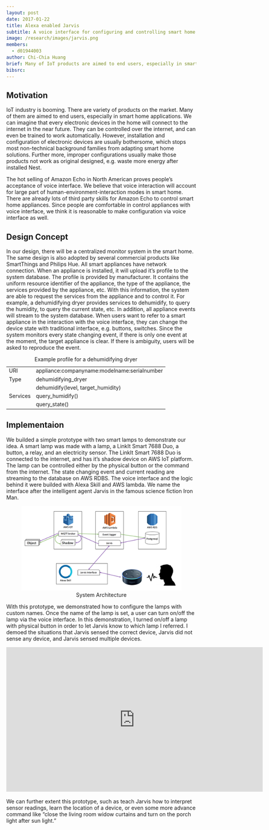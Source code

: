 ```yaml
---
layout: post
date: 2017-01-22
title: Alexa enabled Jarvis
subtitle: A voice interface for configuring and controlling smart home appliances
image: /research/images/jarvis.png
members:
  - d01944003
author: Chi-Chia Huang
brief: Many of IoT products are aimed to end users, especially in smart home applications. However, installation and configuration of electronic devices are usually bothersome, which stops most non-technical background families from adapting smart home solutions. In this project, we proposed a intuitive way to configure smart home appliances via voice interface and builded a prototype system on top of Amazon Alexa skill.
bibsrc: 
---
```


<h2>Motivation</h2>

<p>IoT industry is booming. There are variety of products on the market. Many of them are aimed to end users, especially in smart home applications. We can imagine that every electronic devices in the home will connect to the internet in the near future. They can be controlled over the internet, and can even be trained to work automatically. However, installation and configuration of electronic devices are usually bothersome, which stops most non-technical background families from adapting smart home solutions. Further more, improper configurations usually make those products not work as original designed, e.g. waste more energy after installed Nest.</p>

<p></p>

<p>The hot selling of Amazon Echo in North American proves people’s acceptance of voice interface. We believe that voice interaction will account for large part of human-environment-interaction modes in smart home. There are already lots of third party skills for Amazon Echo to control smart home appliances. Since people are comfortable in control appliances with voice interface, we think it is reasonable to make configuration via voice interface as well.</p>

<p></p>

<h2>Design Concept</h2>
<p>In our design, there will be a centralized monitor system in the smart home. The same design is also adopted by several commercial products like SmartThings and Philips Hue. All smart appliances have network connection. When an appliance is installed, it will upload it’s profile to the system database. The profile is provided by manufacturer. It contains the uniform resource identifier of the appliance, the type of the appliance, the services provided by the appliance, etc. With this information, the system are able to request the services from the appliance and to control it. For example, a dehumidifying dryer provides services to dehumidify, to query the humidity, to query the current state, etc. In addition, all appliance events will stream to the system database. When users want to refer to a smart appliance in the interaction with the voice interface, they can change the device state with traditional interface, e.g. buttons, switches. Since the system monitors every state changing event, if there is only one event at the moment, the target appliance is clear. If there is ambiguity, users will be asked to reproduce the event.
</p>

<div class="ui center aligned container" >
  <table class="ui celled structured collapsing table" style="margin: 0 auto;">
      <caption>Example profile for a dehumidifying dryer</caption>
    <tbody>
      <tr>
        <td>URI</td>
        <td>appliance:companyname:modelname:serialnumber</td>
      </tr>
      <tr>
        <td>Type</td>
        <td>dehumidifying_dryer</td>
      </tr>
      <tr>
        <td rowspan="3">Services</td>
        <td> dehumidify(level, target_humidity) </td>
      </tr>
      <tr>
        <td> query_humidify() </td>
      </tr>
      <tr>
        <td> query_state() </td>
      </tr>
    </tbody>
  </table>
</div>

<p></p>

<h2>Implementaion</h2>
<p>
We builded a simple prototype with two smart lamps to demonstrate our idea. A smart lamp was made with a lamp, a LinkIt Smart 7688 Duo, a button, a relay, and an electricity sensor. The LinkIt Smart 7688 Duo is connected to the internet, and has it’s shadow device on AWS IoT platform. The lamp can be controlled either by the physical button or the command from the internet. The state changing event and current reading are streaming to the database on AWS RDBS. The voice interface and the logic behind it were builded with Alexa Skill and AWS lambda. We name the interface after the intelligent agent Jarvis in the famous science fiction Iron Man.</p>

<figure class="ui center aligned">
    <img src="/research/images/jarvis.png" class="ui centered image large">
    <figcaption  style="text-align:center">System Architecture</figcaption>
</figure>

<p></p>

<p>
With this prototype, we demonstrated how to configure the lamps with custom names. Once the name of the lamp is set, a user can turn on/off the lamp via the voice interface. In this demonstration, I turned on/off a lamp with physical button in order to let Jarvis know to which lamp I referred. I demoed the situations that Jarvis sensed the correct device, Jarvis did not sense any device, and Jarvis sensed multiple devices.</p>

<div class="ui center aligned container" ><iframe width="680" height="383" src="https://www.youtube.com/embed/GlYCPryN1YM?showinfo=0" frameborder="0" allowfullscreen></iframe></div>

<p></p>

<p>
We can further extent this prototype, such as teach Jarvis how to interpret sensor readings, learn the location of a device, or even some more advance command like “close the living room widow curtains and turn on the porch light after sun light.” </p>